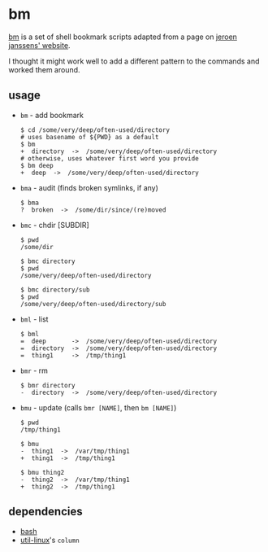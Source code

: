 # bm

[bm](https://github.com/mcstafford-git/bm-bookmarks) is a set of shell
bookmark scripts adapted from a page on [jeroen janssens' website](http://jeroenjanssens.com/2013/08/16/quickly-navigate-your-filesystem-from-the-command-line.html).

I thought it might work well to add a different pattern to the commands
and worked them around.

## usage

- `bm`  - add bookmark

      $ cd /some/very/deep/often-used/directory
      # uses basename of ${PWD} as a default
      $ bm
      +  directory  ->  /some/very/deep/often-used/directory
      # otherwise, uses whatever first word you provide
      $ bm deep
      +  deep  ->  /some/very/deep/often-used/directory

- `bma` - audit (finds broken symlinks, if any)

      $ bma
      ?  broken  ->  /some/dir/since/(re)moved

- `bmc` - chdir [SUBDIR]

      $ pwd
      /some/dir

      $ bmc directory
      $ pwd
      /some/very/deep/often-used/directory

      $ bmc directory/sub
      $ pwd
      /some/very/deep/often-used/directory/sub

- `bml` - list

      $ bml
      =  deep       ->  /some/very/deep/often-used/directory
      =  directory  ->  /some/very/deep/often-used/directory
      =  thing1     ->  /tmp/thing1

- `bmr` - rm

      $ bmr directory
      -  directory  ->  /some/very/deep/often-used/directory

- `bmu` - update (calls `bmr [NAME]`, then `bm [NAME]`)

      $ pwd
      /tmp/thing1

      $ bmu
      -  thing1  ->  /var/tmp/thing1
      +  thing1  ->  /tmp/thing1

      $ bmu thing2
      -  thing2  ->  /var/tmp/thing1
      +  thing2  ->  /tmp/thing1

## dependencies

- [bash](https://www.gnu.org/software/bash/)
- [util-linux](https://kernel.org/pub/linux/utils/util-linux)'s `column`
